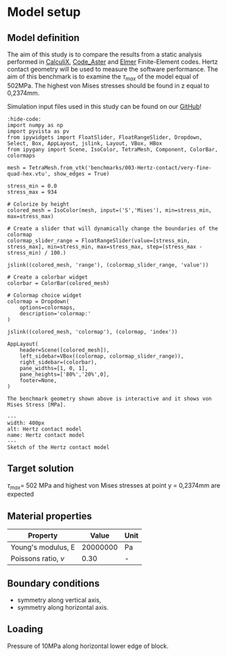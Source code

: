 # Model setup

## Model definition

The aim of this study is to compare the results from a static analysis performed in [CalculiX](http://www.calculix.de/), [Code_Aster](https://code-aster.org/) and [Elmer](http://www.elmerfem.org/blog/) Finite-Element codes. Hertz contact geometry  will be used to measure the software performance. The aim of this benchmark is to examine the $\tau_{max}$ of the model equal of 502MPa. The highest von Mises stresses should be found in z equal to 0,2374mm.

Simulation input files used in this study can be found on our [GitHub](https://github.com/spolanski/CoFEA/tree/master/benchmarks/03-Hertz-contact)!

```{jupyter-execute}
:hide-code:
import numpy as np
import pyvista as pv
from ipywidgets import FloatSlider, FloatRangeSlider, Dropdown, Select, Box, AppLayout, jslink, Layout, VBox, HBox
from ipygany import Scene, IsoColor, TetraMesh, Component, ColorBar, colormaps

mesh = TetraMesh.from_vtk('benchmarks/003-Hertz-contact/very-fine-quad-hex.vtu', show_edges = True)

stress_min = 0.0
stress_max = 934

# Colorize by height
colored_mesh = IsoColor(mesh, input=('S','Mises'), min=stress_min, max=stress_max)

# Create a slider that will dynamically change the boundaries of the colormap
colormap_slider_range = FloatRangeSlider(value=[stress_min, stress_max], min=stress_min, max=stress_max, step=(stress_max - stress_min) / 100.)

jslink((colored_mesh, 'range'), (colormap_slider_range, 'value'))

# Create a colorbar widget
colorbar = ColorBar(colored_mesh)

# Colormap choice widget
colormap = Dropdown(
    options=colormaps,
    description='colormap:'
)

jslink((colored_mesh, 'colormap'), (colormap, 'index'))

AppLayout(
    header=Scene([colored_mesh]),
    left_sidebar=VBox((colormap, colormap_slider_range)),
    right_sidebar=(colorbar),
    pane_widths=[1, 0, 1],
    pane_heights=['80%','20%',0],
    footer=None,
)
```

```{Tip}
The benchmark geometry shown above is interactive and it shows von Mises Stress [MPa].
```

```{figure} .   /sketch.png
---
width: 400px
alt: Hertz contact model
name: Hertz contact model
---
Sketch of the Hertz contact model
```

## Target solution

 $\tau_{max}$= 502 MPa and highest von Mises stresses at point y = 0,2374mm are expected

## Material properties

| Property              | Value                | Unit       |
|-----------------------|----------------------|------------|
| Young's modulus, E    | 20000000             | Pa         |
| Poissons ratio, $\nu$ | 0.30                 | -          |

## Boundary conditions

- symmetry along vertical axis,
- symmetry along horizontal axis.

## Loading
Pressure of 10MPa along horizontal lower edge of block.
